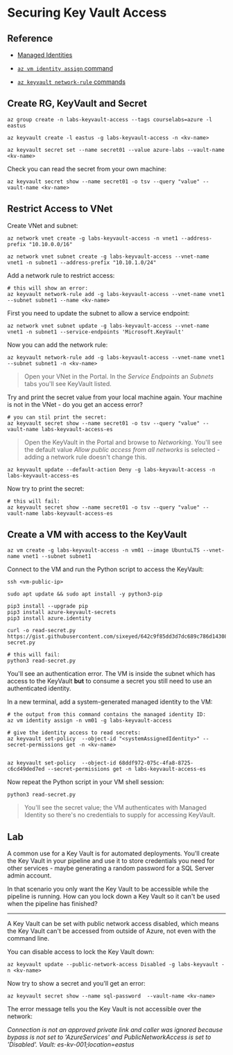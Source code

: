 # Securing Key Vault Access

## Reference


- [Managed Identities](https://docs.microsoft.com/en-us/azure/active-directory/managed-identities-azure-resources/overview)

- [`az vm identity assign` command](https://docs.microsoft.com/en-us/cli/azure/vm/identity?view=azure-cli-latest#az-vm-identity-assign)

- [`az keyvault network-rule` commands](https://docs.microsoft.com/en-us/cli/azure/keyvault/network-rule?view=azure-cli-latest)

## Create RG, KeyVault and Secret

```
az group create -n labs-keyvault-access --tags courselabs=azure -l eastus

az keyvault create -l eastus -g labs-keyvault-access -n <kv-name>

az keyvault secret set --name secret01 --value azure-labs --vault-name <kv-name>
```


Check you can read the secret from your own machine:

```
az keyvault secret show --name secret01 -o tsv --query "value" --vault-name <kv-name>
```


## Restrict Access to VNet

Create VNet and subnet:

```
az network vnet create -g labs-keyvault-access -n vnet1 --address-prefix "10.10.0.0/16"

az network vnet subnet create -g labs-keyvault-access --vnet-name vnet1 -n subnet1 --address-prefix "10.10.1.0/24"
```

Add a network rule to restrict access:

```
# this will show an error:
az keyvault network-rule add -g labs-keyvault-access --vnet-name vnet1 --subnet subnet1 --name <kv-name>
```

First you need to update the subnet to allow a service endpoint:

```
az network vnet subnet update -g labs-keyvault-access --vnet-name vnet1 -n subnet1 --service-endpoints 'Microsoft.KeyVault'
```

Now you can add the network rule:

```
az keyvault network-rule add -g labs-keyvault-access --vnet-name vnet1 --subnet subnet1 -n <kv-name>
```

> Open your VNet in the Portal. In the _Service Endpoints_ an _Subnets_ tabs you'll see KeyVault listed.

Try and print the secret value from your local machine again. Your machine is not in the VNet - do you get an access error?

```
# you can stil print the secret:
az keyvault secret show --name secret01 -o tsv --query "value" --vault-name labs-keyvault-access-es
```

> Open the KeyVault in the Portal and browse to _Networking_. You'll see the default value _Allow public access from all networks_ is selected - adding a network rule doesn't change this.

```
az keyvault update --default-action Deny -g labs-keyvault-access -n labs-keyvault-access-es 
```

Now try to print the secret:

```
# this will fail:
az keyvault secret show --name secret01 -o tsv --query "value" --vault-name labs-keyvault-access-es
```


## Create a VM with access to the KeyVault

```
az vm create -g labs-keyvault-access -n vm01 --image UbuntuLTS --vnet-name vnet1 --subnet subnet1
```

Connect to the VM and run the Python script to access the KeyVault:

```
ssh <vm-public-ip>

sudo apt update && sudo apt install -y python3-pip

pip3 install --upgrade pip
pip3 install azure-keyvault-secrets
pip3 install azure.identity

curl -o read-secret.py https://gist.githubusercontent.com/sixeyed/642c9f85dd3d7dc689c786d143080eb9/raw/24ed917ff7bfc2b1070990a47767b43ed8ab0d88/read-secret.py

# this will fail:
python3 read-secret.py
```

You'll see an authentication error. The VM is inside the subnet which has access to the KeyVault **but** to consume a secret you still need to use an authenticated identity.

In a new terminal, add a system-generated managed identity to the VM:

```
# the output from this command contains the managed identity ID:
az vm identity assign -n vm01 -g labs-keyvault-access

# give the identity access to read secrets:
az keyvault set-policy  --object-id "<systemAssignedIdentity>" --secret-permissions get -n <kv-name>


az keyvault set-policy  --object-id 68ddf972-075c-4fa8-8725-c6cd49ded7ed --secret-permissions get -n labs-keyvault-access-es
```

Now repeat the Python script in your VM shell session:

```
python3 read-secret.py
```

> You'll see the secret value; the VM authenticates with Managed Identity so there's no credentials to supply for accessing KeyVault.

## Lab


A common use for a Key Vault is for automated deployments. You'll create the Key Vault in your pipeline and use it to store credentials you need for other services - maybe generating a random password for a SQL Server admin account.

In that scenario you only want the Key Vault to be accessible while the pipeline is running. How can you lock down a Key Vault so it can't be used when the pipeline has finished?


---


A Key Vault can be set with public network access disabled, which means the Key Vault can't be accessed from outside of Azure, not even with the command line.

You can disable access to lock the Key Vault down:

```
az keyvault update --public-network-access Disabled -g labs-keyvault -n <kv-name>
```

Now try to show a secret and you'll get an error:

```
az keyvault secret show --name sql-password  --vault-name <kv-name>
```

The error message tells you the Key Vault is not accessible over the network:

*Connection is not an approved private link and caller was ignored because bypass is not set to 'AzureServices' and PublicNetworkAccess is set to 'Disabled'. Vault: es-kv-001;location=eastus*
